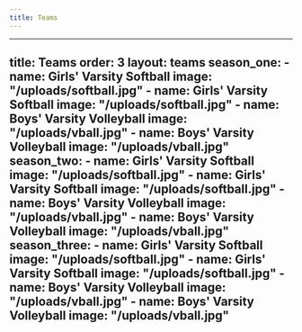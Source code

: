 ```yaml
---
title: Teams
---
```


---
title: Teams
order: 3
layout: teams
season_one:
    - name: Girls' Varsity Softball
      image: "/uploads/softball.jpg"
    - name: Girls' Varsity Softball
      image: "/uploads/softball.jpg"
    - name: Boys' Varsity Volleyball
      image: "/uploads/vball.jpg"
    - name: Boys' Varsity Volleyball
      image: "/uploads/vball.jpg"
season_two:
    - name: Girls' Varsity Softball
      image: "/uploads/softball.jpg"
    - name: Girls' Varsity Softball
      image: "/uploads/softball.jpg"
    - name: Boys' Varsity Volleyball
      image: "/uploads/vball.jpg"
    - name: Boys' Varsity Volleyball
      image: "/uploads/vball.jpg"
season_three:
    - name: Girls' Varsity Softball
      image: "/uploads/softball.jpg"
    - name: Girls' Varsity Softball
      image: "/uploads/softball.jpg"
    - name: Boys' Varsity Volleyball
      image: "/uploads/vball.jpg"
    - name: Boys' Varsity Volleyball
      image: "/uploads/vball.jpg"
---